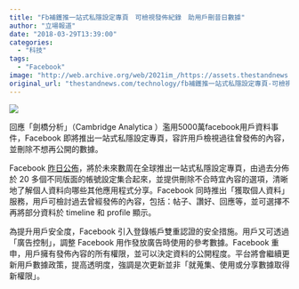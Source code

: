 ```yaml
---
title: "Fb補鑊推一站式私隱設定專頁　可檢視發佈紀錄　助用戶刪昔日數據"
author: "立場報道"
date: "2018-03-29T13:39:00"
categories:
  - "科技"
tags:
  - "Facebook"
image: "http://web.archive.org/web/2021im_/https://assets.thestandnews.com/media/photos/mark-01_Q7S0t.png"
original_url: "thestandnews.com/technology/fb補鑊推一站式私隱設定專頁-可檢視發佈紀錄-助用戶刪昔日數據"
---
```

![](http://web.archive.org/web/2021im_/https://assets.thestandnews.com/media/photos/mark-01_Q7S0t.png)

回應「劍橋分析」（Cambridge Analytica ）濫用5000萬facebook用戶資料事件，Facebook 即將推出一站式私隱設定專頁，容許用戶檢視過往曾發佈的內容，並刪除不想再公開的數據。

Facebook [昨日公佈](http://web.archive.org/web/20211229132512/https://newsroom.fb.com/news/2018/03/privacy-shortcuts/)，將於未來數周在全球推出一站式私隱設定專頁，由過去分佈於 20 多個不同版面的帳號設定集合起來，並提供刪除不合時宜內容的選項，清晰地了解個人資料向哪些其他應用程式分享。Facebook 同時推出「獲取個人資料」服務，用戶可檢討過去曾經發佈的內容，包括：帖子、讚好、回應等，並可選擇不再將部分資料於 timeline 和 profile 顯示。

為提升用戶安全度，Facebook 引入登錄帳戶雙重認證的安全措施。用戶又可透過「廣告控制」，調整 Facebook 用作發放廣告時使用的參考數據。Facebook 重申，用戶擁有發佈內容的所有權限，並可以決定資料的公開程度。平台將會繼續更新用戶數據政策，提高透明度，強調是次更新並非「就蒐集、使用或分享數據取得新權限」。